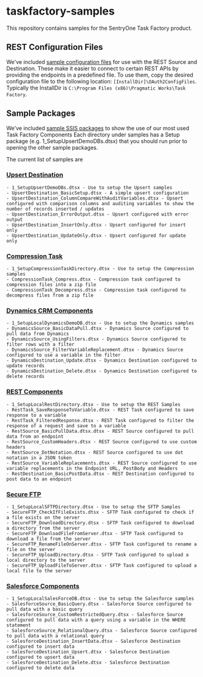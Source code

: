 # taskfactory-samples
This repository contains samples for the SentryOne Task Factory product.

## REST Configuration Files 
We've included [sample configuration files](/rest/configs/) for use with the REST Source and Destination. 
These make it easier to connect 
to certain REST APIs by providing the endpoints in a predefined file. To use them, copy the desired configuration file
to the following location: `[InstallDir]\OAuth2ConfigFiles`. Typically the InstallDir is 
`C:\Program Files (x86)\Pragmatic Works\Task Factory`.

## Sample Packages
We've included [sample SSIS packages](/samples/) to show the use of our most used Task Factory Components
Each directory under samples has a Setup package (e.g. 1_SetupUpsertDemoDBs.dtsx) that you should run prior to opening the other sample packages. 

The current list of samples are

### [Upsert Destination](/samples/Upsert)
	
	- 1_SetupUpsertDemoDBs.dtsx - Use to setup the Upsert samples
	- UpsertDestination_BasicSetup.dtsx - A simple upsert configuration
	- UpsertDestination_ColumnCompareWithAuditVariables.dtsx - Upsert configured with comparison columns and auditing variables to show the number of records inserted / updates
	- UpsertDestination_ErrorOutput.dtsx - Upsert configured with error output
	- UpsertDestination_InsertOnly.dtsx - Upsert configured for insert only
	- UpsertDestination_UpdateOnly.dtsx - Upsert configured for update only

### [Compression Task](/samples/CompressionTask)
	
	- 1_SetupCompressionTaskDirectory.dtsx - Use to setup the Compression samples
	- CompressionTask_Compress.dtsx - Compression task configured to compression files into a zip file
	- CompressionTask_Decompress.dtsx - Compression task configured to decompress files from a zip file

### [Dynamics CRM Components](/samples/DynamicsCRM)
	
	- 1_SetupLocalDynamicsDemoDB.dtsx - Use to setup the Dynamics samples
	- DynamicsSource_BasicDataPull.dtsx - Dynamics Source configured to pull data from Dynamics
	- DynamicsSource_UsingFilters.dtsx - Dynamics Source configured to filter rows with a filter
	- DynamicsSource_FilterVariableReplacement.dtsx - Dynamics Source configured to use a variable in the filter
	- DynamicsDestination_Update.dtsx - Dynamics Destination configured to update records
	- DynamicsDestination_Delete.dtsx - Dynamics Destination configured to delete records

### [REST Components](/samples/REST)
	
	- 1_SetupLocalRestDirectory.dtsx - Use to setup the REST Samples
	- RestTask_SaveResponseToVariable.dtsx - REST Task configured to save response to a variable
	- RestTask_FilteredResponse.dtsx - REST Task configured to filter the response of a request and save to a variable
	- RestSource_BasicPullData.dtsx.dtsx - REST Source configured to pull data from an endpoint
	- RestSource_CustomHeaders.dtsx - REST Source configured to use custom headers
	- RestSource_DotNotation.dtsx - REST Source configured to use dot notation in a JSON token
	- RestSource_VariableReplacements.dtsx - REST Source configured to use variable replacements in the Endpoint URL, PostBody and Headers
	- RestDestination_BasicPostData.dtsx - REST Destination configured to post data to an endpoint
	
### [Secure FTP](/samples/SecureFTPTask)
	
	- 1_SetupLocalSFTPDirectory.dtsx - Use to setup the SFTP Samples
	- SecureFTP_CheckIfFileExists.dtsx - SFTP Task configured to check if a file exists on the server
	- SecureFTP_DownloadDirectory.dtsx - SFTP Task configured to download a directory from the server
	- SecureFTP_DownloadFileFromServer.dtsx - SFTP Task configured to download a file from the server
	- SecureFTP_RenameFileOnServer.dtsx - SFTP Task configured to rename a file on the server
	- SecureFTP_UploadDirectory.dtsx - SFTP Task configured to upload a local directory to the server
	- SecureFTP_UploadFileToServer.dtsx - SFTP Task configured to upload a local file to the server

### [Salesforce Components](/samples/Salesforce)
	
	- 1_SetupLocalSalesForceDB.dtsx - Use to setup the Salesforce samples
	- SalesforceSource_BasicQuery.dtsx - Salesforce Source configured to pull data with a basic query
	- SalesforceSource_CustomRestrictedQuery.dtsx - Salesforce Source configured to pull data with a query using a variable in the WHERE statement
	- SalesforceSource_RelationalQuery.dtsx - Salesforce Source configured to pull data with a relational query
	- SalesforceDestination_InsertData.dtsx - Salesforce Destination configured to insert data
	- SalesforceDestination_Upsert.dtsx - Salesforce Destination configured to upsert data
	- SalesforceDestination_Delete.dtsx - Salesforce Destination configured to delete data